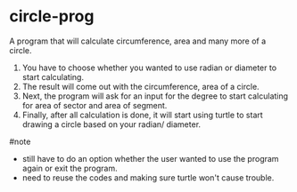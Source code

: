 # circle-prog
A program that will calculate circumference, area and many more of a circle.

1. You have to choose whether you wanted to use radian or diameter to start calculating.
2. The result will come out with the circumference, area of a circle.
3. Next, the program will ask for an input for the degree to start calculating for area of sector and
   area of segment.
4. Finally, after all calculation is done, it will start using turtle to start drawing a circle based on your radian/
   diameter.

#note
- still have to do an option whether the user wanted to use the program again or exit the program.
- need to reuse the codes and making sure turtle won't cause trouble.
